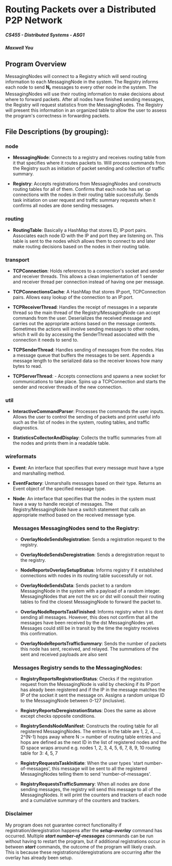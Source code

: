 # Routing Packets over a Distributed P2P Network

##### CS455 - Distributed Systems - ASG1

##### Maxwell You

## Program Overview

MessagingNodes will connect to a Registry which will send routing information to each MessagingNode in the system.
The Registry informs each node to send **N<sub>r</sub>** messages to every other node in the system.
The MessagingNodes will use their routing information to make decisions about where to forward packets.
After all nodes have finished sending messages, the Registry will request statistics from the MessagingNodes.
The Registry will present this information in an organized table to allow the user to assess the program's 
correctness in forwarding packets.


## File Descriptions (by grouping):
### **node**
  - **MessagingNode**: Connects to a registry and receives routing table from it that specifies where it routes packets to.
            Will process commands from the Registry such as initiation of packet sending and collection of traffic summary.

  - **Registry**: Accepts registrations from MessagingNodes and constructs routing tables for all of them.
    Confirms that each node has set up connections with the nodes in their routing table successfully.
    Sends task initiation on user request and traffic summary requests when it confirms all nodes are done
    sending messages.

### **routing**
  - **RoutingTable**: Basically a HashMap that stores ID, IP:port pairs. Associates each node ID with the IP
        and port they are listening on. This table is sent to the nodes which allows them to connect to and
        later make routing decisions based on the nodes in their routing table.

### **transport**
  - **TCPConnection**: Holds references to a connection's socket and sender and receiver threads. This allows
        a clean implementation of 1 sender and receiver thread per connection instead of having one per message.

  - **TCPConnectionsCache**: A HashMap that stores IP:port, TCPConnection pairs. Allows easy lookup of the
        connection to an IP:port.

  - **TCPReceiverThread**: Handles the receipt of messages in a separate thread so the main thread of the
        Registry/MessagingNode can accept commands from the user. Deserializes the received message and carries
        out the appropriate actions based on the message contents. Sometimes the actions will involve sending
        messages to other nodes, which it will do by accessing the SenderThread associated with the connection
        it needs to send to.

  - **TCPSenderThread**: Handles sending of messages from the nodes. Has a message queue that buffers the messages
        to be sent. Appends a message length to the serialized data so the receiver knows how many bytes to read.

  - **TCPServerThread**: - Accepts connections and spawns a new socket for communications to take place. Spins up
        a TCPConnection and starts the sender and receiver threads of the new connection.

### **util**
  - **InteractiveCommandParser**: Processes the commands the user inputs. Allows the user to control the sending
        of packets and print useful info such as the list of nodes in the system, routing tables, and traffic diagnostics.

  - **StatisticsCollectorAndDisplay**: Collects the traffic summaries from all the nodes and prints them in a readable table.

### **wireformats**
  - **Event**: An interface that specifies that every message must have a type and marshalling method.

  - **EventFactory**: Unmarshalls messages based on their type. Returns an Event object of the specified
        message type.

  - **Node**: An interface that specifies that the nodes in the system must have a way to handle receipt of messages.
        The Registry/MessagingNode have a switch statement that calls an appropriate method based on the received
        message type.

    ### Messages MessagingNodes send to the Registry:

      - **OverlayNodeSendsRegistration**: Sends a registration request to the registry.

      - **OverlayNodeSendsDeregistration**: Sends a deregistration requst to the registry.

      - **NodeReportsOverlaySetupStatus**: Informs registry if it established connections with nodes in its
        routing table successfully or not.

      - **OverlayNodeSendsData**: Sends packet to a random MessagingNode in the system with a payload of a random
        integer. MessagingNodes that are not the src or dst will consult their routing tables to find the closest
        MessagingNode to forward the packet to.

      - **OverlayNodeReportsTaskFinished**: Informs registry when it is dont sending all messages. However, this does
        not confirm that all the messages have been received by the dst MessagingNodes yet. Messages could still
        be in transit by the time the registry receives this confirmation.

      - **OverlayNodeReportsTrafficSummary**: Sends the number of packets this node has sent, received, and relayed.
        The summations of the sent and received payloads are also sent

    ### Messages Registry sends to the MessagingNodes:

      - **RegistryReportsRegistrationStatus**: Checks if the registration request from the MessagingNode is valid by
        checking if its IP:port has aleady been registered and if the IP in the message matches the IP of the
        socket it sent the message on. Assigns a random unique ID to the MessagingNode between 0-127 (inclusive).

      - **RegistryReportsDeregistrationStatus**: Does the same as above except checks opposite conditions.

      - **RegistrySendsNodeManifest**: Constructs the routing table for all registered MessagingNodes. The entries
        in the table are 1, 2, 4, ..., 2^(N-1) hops away where N := number of routing table entries and hops are
        defined as the next ID in the list of registered nodes and the ID space wraps around
        e.g. nodes 1, 2, 3, 4, 5, 6, 7, 8, 9, 10
        routing table for 3: 4, 5, 7

      - **RegistryRequestsTaskInitiate**: When the user types 'start number-of-messages', this message will be sent
        to all the registered MessagingNodes telling them to send 'number-of-messages'.

      - **RegistryRequestsTrafficSummary**: When all nodes are done sending messages, the registry will send this
        message to all of the MessagingNodes. It will print the counters and trackers of each node and a
        cumulative summary of the counters and trackers.

### **Disclaimer**
My program does not guarantee correct functionality if registration/deregistration happens after the ***setup-overlay***
command has occurred. Multiple ***start number-of-messages*** commands can be run without having to restart the program, 
but if additional registrations occur in between ***start*** commands, the outcome of the program will likely crash. This
is because these registrations/deregistrations are occurring after the overlay has already been setup.
